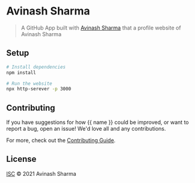 # Avinash Sharma 

> A GitHub App built with [Avinash Sharma](https://imavinashsharma.github.io) that a profile website of Avinash Sharma

## Setup

```sh
# Install dependencies
npm install

# Run the website
npx http-serever -p 3000
```

## Contributing

If you have suggestions for how {{ name }} could be improved, or want to report a bug, open an issue! We'd love all and any contributions.

For more, check out the [Contributing Guide](CONTRIBUTING.md).

## License

[ISC](LICENSE) © 2021 Avinash Sharma
